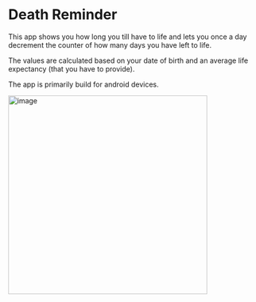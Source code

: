 # Death Reminder
This app shows you how long you till have to life and lets you once a day decrement the counter of how many days you have left to life.

The values are calculated based on your date of birth and an average life expectancy (that you have to provide).

The app is primarily build for android devices.

<img src="https://github.com/johannesCmayer/DeathTimer/blob/master/Screenshot_20211109-015713_DeathTimer.jpg" alt="image" width="400"/>
